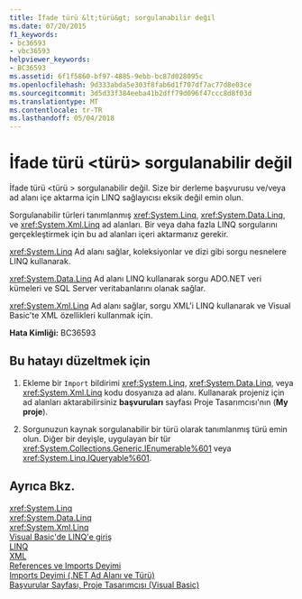 ```yaml
---
title: İfade türü &lt;türü&gt; sorgulanabilir değil
ms.date: 07/20/2015
f1_keywords:
- bc36593
- vbc36593
helpviewer_keywords:
- BC36593
ms.assetid: 6f1f5860-bf97-4885-9ebb-bc87d028095c
ms.openlocfilehash: 9d333abda5e303f8fab6d1f707df7ac77d8e03ce
ms.sourcegitcommit: 3d5d33f384eeba41b2dff79d096f47ccc8d8f03d
ms.translationtype: MT
ms.contentlocale: tr-TR
ms.lasthandoff: 05/04/2018
---
```

# <a name="expression-of-type-lttypegt-is-not-queryable"></a>İfade türü &lt;türü&gt; sorgulanabilir değil
İfade türü \<türü > sorgulanabilir değil. Size bir derleme başvurusu ve/veya ad alanı içe aktarma için LINQ sağlayıcısı eksik değil emin olun.  
  
 Sorgulanabilir türleri tanımlanmış <xref:System.Linq>, <xref:System.Data.Linq>, ve <xref:System.Xml.Linq> ad alanları. Bir veya daha fazla LINQ sorgularını gerçekleştirmek için bu ad alanları içeri aktarmanız gerekir.  
  
 <xref:System.Linq> Ad alanı sağlar, koleksiyonlar ve dizi gibi sorgu nesnelere LINQ kullanarak.  
  
 <xref:System.Data.Linq> Ad alanı LINQ kullanarak sorgu ADO.NET veri kümeleri ve SQL Server veritabanlarını olanak sağlar.  
  
 <xref:System.Xml.Linq> Ad alanı sağlar, sorgu XML'i LINQ kullanarak ve Visual Basic'te XML özellikleri kullanmak için.  
  
 **Hata Kimliği:** BC36593  
  
## <a name="to-correct-this-error"></a>Bu hatayı düzeltmek için  
  
1.  Ekleme bir `Import` bildirimi <xref:System.Linq>, <xref:System.Data.Linq>, veya <xref:System.Xml.Linq> kodu dosyanıza ad alanı. Kullanarak projeniz için ad alanları aktarabilirsiniz **başvuruları** sayfası Proje Tasarımcısı'nın (**My proje**).  
  
2.  Sorgunuzun kaynak sorgulanabilir bir türü olarak tanımlanmış türü emin olun. Diğer bir deyişle, uygulayan bir tür <xref:System.Collections.Generic.IEnumerable%601> veya <xref:System.Linq.IQueryable%601>.  
  
## <a name="see-also"></a>Ayrıca Bkz.  
 <xref:System.Linq>  
 <xref:System.Data.Linq>  
 <xref:System.Xml.Linq>  
 [Visual Basic'de LINQ'e giriş](../../../visual-basic/programming-guide/language-features/linq/introduction-to-linq.md)  
 [LINQ](../../../visual-basic/programming-guide/language-features/linq/index.md)  
 [XML](../../../visual-basic/programming-guide/language-features/xml/index.md)  
 [References ve Imports Deyimi](../../../visual-basic/programming-guide/program-structure/references-and-the-imports-statement.md)  
 [Imports Deyimi (.NET Ad Alanı ve Türü)](../../../visual-basic/language-reference/statements/imports-statement-net-namespace-and-type.md)  
 [Başvurular Sayfası, Proje Tasarımcısı (Visual Basic)](/visualstudio/ide/reference/references-page-project-designer-visual-basic)
